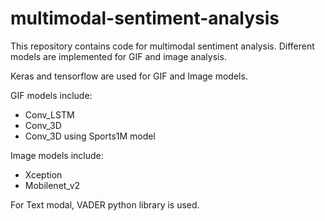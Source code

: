 # multimodal-sentiment-analysis
This repository contains code for multimodal sentiment analysis. Different models are implemented for GIF and image analysis.

Keras and tensorflow are used for GIF and Image models.

GIF models include:
- Conv_LSTM
- Conv_3D
- Conv_3D using Sports1M model

Image models include:
- Xception
- Mobilenet_v2

For Text modal, VADER python library is used. 


